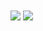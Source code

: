 <img align="center" src="https://github-readme-stats.anuraghazra1.vercel.app/api/top-langs/?username=emredv&layout=compact&theme=compact" />
<img align="center" src="https://github-readme-stats.vercel.app/api?username=emredv&show_icons=true&theme=compact" />
